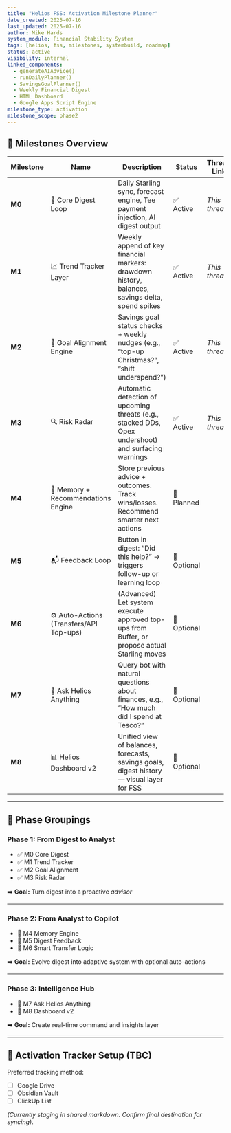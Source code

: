 ```yaml
---
title: "Helios FSS: Activation Milestone Planner"
date_created: 2025-07-16
last_updated: 2025-07-16
author: Mike Hards
system_module: Financial Stability System
tags: [helios, fss, milestones, systembuild, roadmap]
status: active
visibility: internal
linked_components:
  - generateAIAdvice()
  - runDailyPlanner()
  - SavingsGoalPlanner()
  - Weekly Financial Digest
  - HTML Dashboard
  - Google Apps Script Engine
milestone_type: activation
milestone_scope: phase2
---
```



## 🯭 Milestones Overview

| Milestone | Name | Description | Status | Thread Link |
|----------|------|-------------|--------|-------------|
| **M0** | 🔁 Core Digest Loop | Daily Starling sync, forecast engine, Tee payment injection, AI digest output | ✅ Active | _This thread_ |
| **M1** | 📈 Trend Tracker Layer | Weekly append of key financial markers: drawdown history, balances, savings delta, spend spikes | ✅ Active | _This thread_ |
| **M2** | 🎯 Goal Alignment Engine | Savings goal status checks + weekly nudges (e.g., “top-up Christmas?”, “shift underspend?”) | ✅ Active | _This thread_ |
| **M3** | 🔍 Risk Radar | Automatic detection of upcoming threats (e.g., stacked DDs, Opex undershoot) and surfacing warnings | ✅ Active | _This thread_ |
| **M4** | 🧠 Memory + Recommendations Engine | Store previous advice + outcomes. Track wins/losses. Recommend smarter next actions | 🛟️ Planned |  |
| **M5** | 📬 Feedback Loop | Button in digest: “Did this help?” → triggers follow-up or learning loop | 🛟️ Optional |  |
| **M6** | ⚙️ Auto-Actions (Transfers/API Top-ups) | (Advanced) Let system execute approved top-ups from Buffer, or propose actual Starling moves | 🛟️ Optional |  |
| **M7** | 💬 Ask Helios Anything | Query bot with natural questions about finances, e.g., “How much did I spend at Tesco?” | 🛟️ Optional |  |
| **M8** | 📊 Helios Dashboard v2 | Unified view of balances, forecasts, savings goals, digest history — visual layer for FSS | 🛟️ Optional |  |

---

## 🧹 Phase Groupings

### **Phase 1: From Digest to Analyst**
- ✅ M0 Core Digest  
- ✅ M1 Trend Tracker  
- ✅ M2 Goal Alignment  
- ✅ M3 Risk Radar  

➡️ **Goal:** Turn digest into a proactive *advisor*

---

### **Phase 2: From Analyst to Copilot**
- 🛟️ M4 Memory Engine  
- 🛟️ M5 Digest Feedback  
- 🛟️ M6 Smart Transfer Logic  

➡️ **Goal:** Evolve digest into adaptive system with optional auto-actions

---

### **Phase 3: Intelligence Hub**
- 🛟️ M7 Ask Helios Anything  
- 🛟️ M8 Dashboard v2  

➡️ **Goal:** Create real-time command and insights layer

---

## 🔧 Activation Tracker Setup (TBC)

Preferred tracking method:
- [ ] Google Drive
- [ ] Obsidian Vault
- [ ] ClickUp List

_(Currently staging in shared markdown. Confirm final destination for syncing)_.

